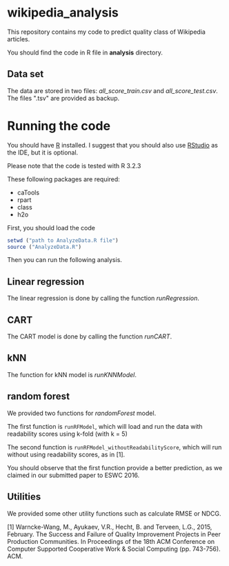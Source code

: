 # wikipedia_analysis

This repository contains my code to predict quality class of Wikipedia articles.

You should find the code in R file in **analysis** directory.

## Data set

The data are stored in two files: *all_score_train.csv* and *all_score_test.csv*. The files ".tsv" are provided as backup.

# Running the code

You should have [R](https://www.r-project.org) installed. I suggest that you should also use [RStudio](https://www.rstudio.com) as the IDE, but it is optional.

Please note that the code is tested with R 3.2.3

These following packages are required:

- caTools
- rpart
- class
- h2o


First, you should load the code


```r
setwd ("path to AnalyzeData.R file")
source ("AnalyzeData.R")
```

Then you can run the following analysis.

## Linear regression

The linear regression is done by calling the function *runRegression*. 

## CART

The CART model is done by calling the function *runCART*. 

## kNN

The function for kNN model is *runKNNModel*.

## random forest

We provided two functions for *randomForest* model.

The first function is ``runRFModel``, which will load and run the data with readability scores using k-fold (with k = 5)

The second function is ``runRFModel_withoutReadabilityScore``, which will run without using readability scores, as in [1].

You should observe that the first function provide a better prediction, as we claimed in our submitted paper to ESWC 2016.

## Utilities

We provided some other utility functions such as calculate RMSE or NDCG.

[1] Warncke-Wang, M., Ayukaev, V.R., Hecht, B. and Terveen, L.G., 2015, February. The Success and Failure of Quality Improvement Projects in Peer Production Communities. In Proceedings of the 18th ACM Conference on Computer Supported Cooperative Work & Social Computing (pp. 743-756). ACM.


